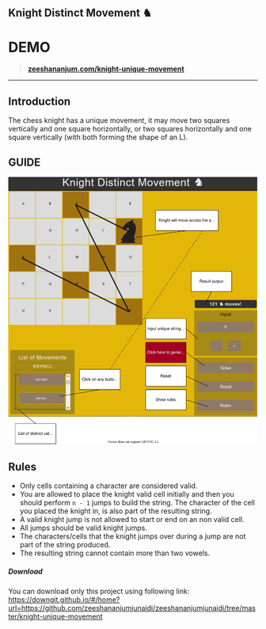## Knight Distinct Movement ♞

# DEMO

> **<a target="_blank" href="https://zeeshananjum.com/knight-unique-movement/">zeeshananjum.com/knight-unique-movement</a>**

****

## Introduction
The chess knight has a unique movement, it may move two squares vertically and one square horizontally, or two squares horizontally and one square vertically (with both forming the shape
of an L).

## GUIDE
![Knight Distinct Movement](figure.drawio.svg)

## Rules
- Only cells containing a character are considered valid.
- You are allowed to place the knight valid cell initially and then you should perform `n - 1` jumps to build the string. The character of the cell you placed the knight in, is also part of the
resulting string.
- A valid knight jump is not allowed to start or end on an non valid cell.
- All jumps should be valid knight jumps.
- The characters/cells that the knight jumps over during a jump are not part of the string
produced.
- The resulting string cannot contain more than two vowels.


##### Download
You can download only this project using following link:
https://downgit.github.io/#/home?url=https://github.com/zeeshananjumjunaidi/zeeshananjumjunaidi/tree/master/knight-unique-movement
